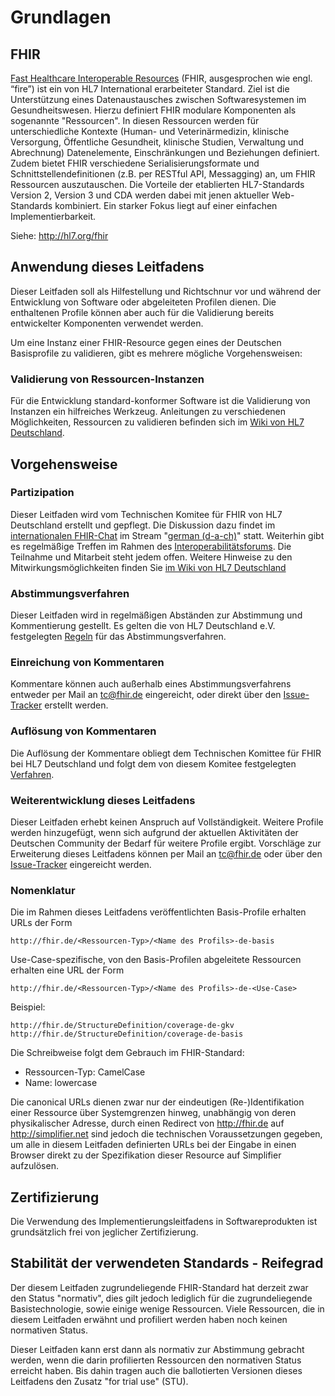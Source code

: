 # Grundlagen

## FHIR

[Fast Healthcare Interoperable Resources](http://hl7.org/fhir/) (FHIR, ausgesprochen wie engl. “fire”) ist ein von HL7 International erarbeiteter Standard. Ziel ist die Unterstützung eines Datenaustausches zwischen Softwaresystemen im Gesundheitswesen.
Hierzu definiert FHIR modulare Komponenten als sogenannte "Ressourcen". In diesen Ressourcen werden für unterschiedliche Kontexte (Human- und Veterinärmedizin, klinische Versorgung, Öffentliche Gesundheit, klinische Studien, Verwaltung und Abrechnung) Datenelemente, Einschränkungen und Beziehungen definiert. Zudem bietet FHIR verschiedene Serialisierungsformate und Schnittstellendefinitionen (z.B. per RESTful API, Messagging) an, um FHIR Ressourcen auszutauschen. Die Vorteile der etablierten HL7-Standards Version 2, Version 3 und CDA werden dabei mit jenen aktueller Web-Standards kombiniert. Ein starker Fokus liegt auf einer einfachen Implementierbarkeit.

Siehe: http://hl7.org/fhir

## Anwendung dieses Leitfadens

Dieser Leitfaden soll als Hilfestellung und Richtschnur vor und während der Entwicklung von Software oder abgeleiteten Profilen dienen.
Die enthaltenen Profile können aber auch für die Validierung bereits entwickelter Komponenten verwendet werden.

Um eine Instanz einer FHIR-Resource gegen eines der Deutschen Basisprofile zu validieren, gibt es mehrere mögliche Vorgehensweisen:

### Validierung von Ressourcen-Instanzen 
Für die Entwicklung standard-konformer Software ist die Validierung von Instanzen ein hilfreiches Werkzeug. 
Anleitungen zu verschiedenen Möglichkeiten, Ressourcen zu validieren befinden sich im [Wiki von HL7 Deutschland](http://wiki.hl7.de/index.php?title=Validierung_von_Instanzen#FHIR).


## Vorgehensweise

### Partizipation
Dieser Leitfaden wird vom Technischen Komitee für FHIR von HL7 Deutschland erstellt und gepflegt.
Die Diskussion dazu findet im [internationalen FHIR-Chat](http://chat.fhir.org "FHIR-Chat") im Stream "[german (d-a-ch)](https://chat.fhir.org/#narrow/stream/german.20(d-a-ch))" statt.
Weiterhin gibt es regelmäßige Treffen im Rahmen des [Interoperabilitätsforums](http://interoperabilitaetsforum.de/).
Die Teilnahme und Mitarbeit steht jedem offen. 
Weitere Hinweise zu den Mitwirkungsmöglichkeiten finden Sie [im Wiki von HL7 Deutschland](http://wiki.hl7.de/index.php?title=TC_FHIR#M.C3.B6glichkeiten_zur_Partizipation)

### Abstimmungsverfahren
Dieser Leitfaden wird in regelmäßigen Abständen zur Abstimmung und Kommentierung gestellt. 
Es gelten die von HL7 Deutschland e.V. festgelegten [Regeln](http://wiki.hl7.de/index.php?title=Abstimmungsverfahren_(Regeln)) für das Abstimmungsverfahren.


### Einreichung von Kommentaren
Kommentare können auch außerhalb eines Abstimmungsverfahrens entweder per Mail an tc@fhir.de eingereicht, oder direkt über den [Issue-Tracker](https://github.com/hl7germany/basisprofil-de-r4/issues) erstellt werden.

### Auflösung von Kommentaren
Die Auflösung der Kommentare obliegt dem Technischen Komittee für FHIR bei HL7 Deutschland und folgt dem von diesem Komitee festgelegten [Verfahren](http://wiki.hl7.de/index.php?title=TC_FHIR#Aufl.C3.B6sung_von_Kommentaren).

### Weiterentwicklung dieses Leitfadens
Dieser Leitfaden erhebt keinen Anspruch auf Vollständigkeit.
Weitere Profile werden hinzugefügt, wenn sich aufgrund der aktuellen Aktivitäten der Deutschen Community der Bedarf für weitere Profile ergibt.
Vorschläge zur Erweiterung dieses Leitfadens können per Mail an [tc@fhir.de](mailto:tc@fhir.de) oder über den [Issue-Tracker](https://github.com/hl7germany/basisprofil-de/issues) eingereicht werden.


### Nomenklatur
Die im Rahmen dieses Leitfadens veröffentlichten Basis-Profile erhalten URLs der Form 
~~~~
http://fhir.de/<Ressourcen-Typ>/<Name des Profils>-de-basis
~~~~
Use-Case-spezifische, von den Basis-Profilen abgeleitete Ressourcen erhalten eine URL der Form
~~~~
http://fhir.de/<Ressourcen-Typ>/<Name des Profils>-de-<Use-Case>
~~~~

Beispiel:
~~~~
http://fhir.de/StructureDefinition/coverage-de-gkv  
http://fhir.de/StructureDefinition/coverage-de-basis
~~~~

Die Schreibweise folgt dem Gebrauch im FHIR-Standard:
- Ressourcen-Typ: CamelCase
- Name: lowercase

Die canonical URLs dienen zwar nur der eindeutigen (Re-)Identifikation einer Ressource über Systemgrenzen hinweg, unabhängig von deren physikalischer Adresse, durch einen Redirect von http://fhir.de auf http://simplifier.net sind jedoch die technischen Voraussetzungen gegeben, um alle in diesem Leitfaden definierten URLs bei der Eingabe in einen Browser direkt zu der Spezifikation dieser Resource auf Simplifier aufzulösen.

## Zertifizierung

Die Verwendung des Implementierungsleitfadens in Softwareprodukten ist grundsätzlich frei von jeglicher Zertifizierung.

## Stabilität der verwendeten Standards - Reifegrad

Der diesem Leitfaden zugrundeliegende FHIR-Standard hat derzeit zwar den Status "normativ", dies gilt jedoch lediglich für die zugrundeliegende Basistechnologie, sowie einige wenige Ressourcen. Viele Ressourcen, die in diesem Leitfaden erwähnt und profiliert werden haben noch keinen normativen Status.

Dieser Leitfaden kann erst dann als normativ zur Abstimmung gebracht werden, wenn die darin profilierten Ressourcen den normativen Status erreicht haben. Bis dahin tragen auch die ballotierten Versionen dieses Leitfadens den Zusatz "for trial use" (STU).

